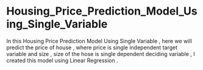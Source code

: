 # Housing_Price_Prediction_Model_Using_Single_Variable
In this Housing Price Prediction Model Using Single Variable , here we will predict the price of house , where price is single independent target variable and size , size of the hose is single dependent deciding variable , I created this model using Linear Regression .
